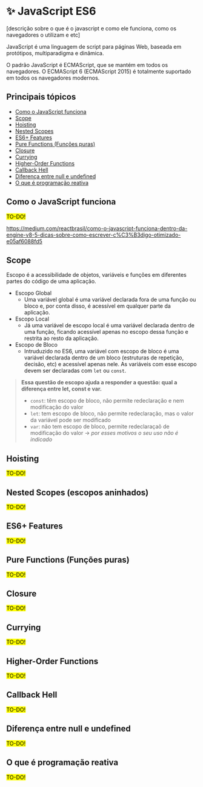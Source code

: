 # ✨ JavaScript ES6 

[descrição sobre o que é o javascript e como ele funciona, como os navegadores o utilizam e etc]

JavaScript é uma linguagem de script para páginas Web, baseada em protótipos, multiparadigma e dinâmica. 

O padrão JavaScript é ECMAScript, que se mantém em todos os navegadores. O ECMAScript 6 (ECMAScript 2015) é totalmente suportado em todos os navegadores modernos. 

## Principais tópicos

- [Como o JavaScript funciona](#intro)
- [Scope](#escope)
- [Hoisting](#hoisting)
- [Nested Scopes](#nested-scopes)
- [ES6+ Features](#es6-features)
- [Pure Functions (Funções puras)](#pure-functions)
- [Closure](#closure)
- [Currying](#currying)
- [Higher-Order Functions](#higherOrder-function)
- [Callback Hell](#callback-hell)
- [Diferença entre null e undefined](#null-undefined)
- [O que é programação reativa](#programacao-reativa)

## <a name="intro"></a> Como o JavaScript funciona

<p style="background-color: yellow; color: black; display: inline;">TO-DO!</p>

https://medium.com/reactbrasil/como-o-javascript-funciona-dentro-da-engine-v8-5-dicas-sobre-como-escrever-c%C3%B3digo-otimizado-e05af6088fd5

## <a name="scope"></a> Scope 

Escopo é a acessibilidade de objetos, variáveis e funções em diferentes partes do código de uma aplicação.
- Escopo Global
  - Uma variável global é uma variável declarada fora de uma função ou bloco e, por conta disso, é acessível em qualquer parte da aplicação. 
- Escopo Local
  - Já uma variável de escopo local é uma variável declarada dentro de uma função, ficando acessível apenas no escopo dessa função e restrita ao resto da aplicação.
- Escopo de Bloco
  - Intruduzido no ES6, uma variável com escopo de bloco é uma variável declarada dentro de um bloco (estruturas de repetição, decisão, etc) e acessível apenas nele. As variáveis com esse escopo devem ser declaradas com `let` ou `const`.

> **Essa questão de escopo ajuda a responder a questão: qual a diferença entre let, const e var.**
> - `const`: têm escopo de bloco, não permite redeclaração e nem modificação do valor
> - `let`: tem escopo de bloco, não permite redeclaração, mas o valor da variável pode ser modificado
> - `var`: não tem escopo de bloco, permite redeclaraçaõ de modificação do valor → *por esses motivos o seu uso não é indicado*

## <a name="hoisting"></a> Hoisting 

<p style="background-color: yellow; color: black; display: inline;">TO-DO!</p>

## <a name="nested-scopes"></a> Nested Scopes (escopos aninhados)

<p style="background-color: yellow; color: black; display: inline;">TO-DO!</p>

## <a name="es6-features"></a> ES6+ Features

<p style="background-color: yellow; color: black; display: inline;">TO-DO!</p>

## <a name="pure-functions"></a> Pure Functions (Funções puras)

<p style="background-color: yellow; color: black; display: inline;">TO-DO!</p>

## <a name="closure"></a> Closure

<p style="background-color: yellow; color: black; display: inline;">TO-DO!</p>

## <a name="currying"></a> Currying

<p style="background-color: yellow; color: black; display: inline;">TO-DO!</p>

## <a name="higherOrder-function"></a> Higher-Order Functions

<p style="background-color: yellow; color: black; display: inline;">TO-DO!</p>

## <a name="callback-hell"></a> Callback Hell

<p style="background-color: yellow; color: black; display: inline;">TO-DO!</p>

## <a name="null-undefined"></a> Diferença entre null e undefined

<p style="background-color: yellow; color: black; display: inline;">TO-DO!</p>

## <a name="programacao-reativa"></a> O que é programação reativa

<p style="background-color: yellow; color: black; display: inline;">TO-DO!</p>







